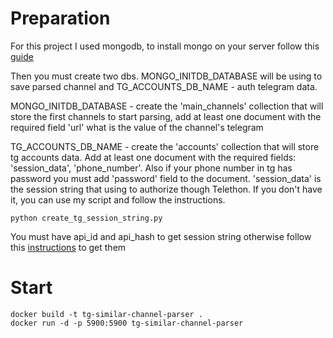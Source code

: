 # Preparation

For this project I used mongodb, to install mongo on your server follow this [guide](https://www.mongodb.com/docs/manual/installation/)

Then you must create two dbs. MONGO_INITDB_DATABASE will be using to save 
parsed channel and TG_ACCOUNTS_DB_NAME - auth telegram data.

MONGO_INITDB_DATABASE - create the 'main_channels' collection that will 
store the first channels to start parsing, add at least one document with
the required field 'url' what is the value of the channel's telegram

TG_ACCOUNTS_DB_NAME - create the 'accounts' collection that will store tg 
accounts data. Add at least one document with the required fields: 'session_data',
'phone_number'. Also if your phone number in tg has password you must add 'password'
field to the document. 'session_data' is the session string that using to authorize though Telethon.
If you don't have it, you can use my script and follow the instructions.

```shell
python create_tg_session_string.py
```
You must have api_id and api_hash to get session string otherwise follow this
[instructions](https://core.telegram.org/api/obtaining_api_id) to get them


# Start

```shell
docker build -t tg-similar-channel-parser .
docker run -d -p 5900:5900 tg-similar-channel-parser
```
